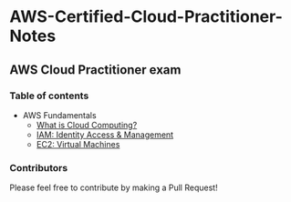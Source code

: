 # AWS-Certified-Cloud-Practitioner-Notes

## AWS Cloud Practitioner exam

### Table of contents

- AWS Fundamentals
  - [What is Cloud Computing?](/cloud_computing.md)
  - [IAM: Identity Access & Management](/iam.md)
  - [EC2: Virtual Machines](/ec2.md)

### Contributors

Please feel free to contribute by making a Pull Request!
